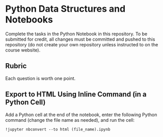 # Python Data Structures and Notebooks

Complete the tasks in the Python Notebook in this repository.
To be submitted for credit, all changes must be committed and pushed to this repository (do not create your own repository unless instructed to on the course website).

## Rubric

Each question is worth one point.

## Export to HTML Using Inline Command (in a Python Cell)

Add a Python cell at the end of the notebook, enter the following Python command (change the file name as needed), and run the cell:

`!jupyter nbconvert --to html (file_name).ipynb`